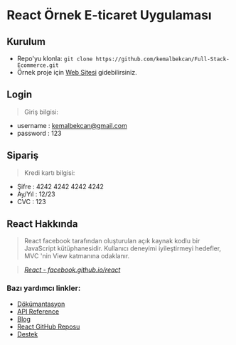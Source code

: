 # React Örnek E-ticaret Uygulaması

## Kurulum

- Repo'yu klonla: `git clone https://github.com/kemalbekcan/Full-Stack-Ecommerce.git`
- Örnek proje için <a href="https://kemalproje.herokuapp.com/">Web Sitesi</a> gidebilirsiniz.

## Login
> Giriş bilgisi:
 - username : kemalbekcan@gmail.com
 - password : 123

## Sipariş
> Kredi kartı bilgisi:
 - Şifre : 4242 4242 4242 4242
 - Ay/Yıl : 12/23 
 - CVC : 123
 
## React Hakkında
> React facebook tarafından oluşturulan açık kaynak kodlu bir JavaScript kütüphanesidir. Kullanıcı deneyimi iyileştirmeyi hedefler, MVC 'nin View katmanına odaklanır.

> _[React - facebook.github.io/react](http://facebook.github.io/react)_

### Bazı yardımcı linkler:

* [Dökümantasyon](http://facebook.github.io/react/docs/getting-started.html)
* [API Reference](http://facebook.github.io/react/docs/reference.html)
* [Blog](http://facebook.github.io/react/blog/)
* [React GitHub Reposu](https://github.com/facebook/react)
* [Destek](http://facebook.github.io/react/support.html)
